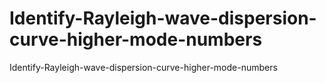 # Identify-Rayleigh-wave-dispersion-curve-higher-mode-numbers
Identify-Rayleigh-wave-dispersion-curve-higher-mode-numbers
